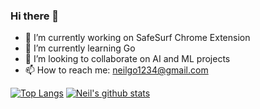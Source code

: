 ### Hi there 👋
- 🔭 I’m currently working on SafeSurf Chrome Extension
- 🌱 I’m currently learning Go
- 👯 I’m looking to collaborate on AI and ML projects
- 📫 How to reach me: neilgo1234@gmail.com




[![Top Langs](https://github-readme-stats.vercel.app/api/top-langs/?username=Neildagr8)](https://github.com/Neildagr8)
[![Neil's github stats](https://github-readme-stats.vercel.app/api?username=Neildagr8)](https://github.com/Neildagr8)







<!--
**Neildagr8/Neildagr8** is a ✨ _special_ ✨ repository because its `README.md` (this file) appears on your GitHub profile.

Here are some ideas to get you started:




- 🤔 I’m looking for help with ...
- 💬 Ask me about ...

- 😄 Pronouns: ...
- ⚡ Fun fact: ...
-->
